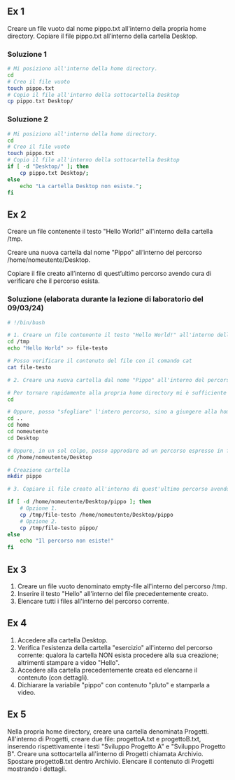 ## Ex 1

Creare un file vuoto dal nome pippo.txt all'interno della propria home directory. Copiare il file pippo.txt all’interno della cartella Desktop.

### Soluzione 1

```bash
# Mi posiziono all'interno della home directory.
cd
# Creo il file vuoto
touch pippo.txt
# Copio il file all'interno della sottocartella Desktop
cp pippo.txt Desktop/
```

### Soluzione 2

```bash
# Mi posiziono all'interno della home directory.
cd
# Creo il file vuoto
touch pippo.txt
# Copio il file all'interno della sottocartella Desktop
if [ -d "Desktop/" ]; then 
    cp pippo.txt Desktop/; 
else 
    echo "La cartella Desktop non esiste.";
fi
```

## Ex 2

Creare un file contenente il testo "Hello World!" all'interno della cartella /tmp. 

Creare una nuova cartella dal nome "Pippo" all’interno del percorso /home/nomeutente/Desktop. 

Copiare il file creato all’interno di quest’ultimo percorso avendo cura di verificare che il percorso esista.

### Soluzione (elaborata durante la lezione di laboratorio del 09/03/24)

```bash
# !/bin/bash

# 1. Creare un file contenente il testo "Hello World!" all'interno della cartella /tmp
cd /tmp
echo "Hello World" >> file-testo

# Posso verificare il contenuto del file con il comando cat
cat file-testo

# 2. Creare una nuova cartella dal nome "Pippo" all'interno del percorso /home/nomeutente/Desktop

# Per tornare rapidamente alla propria home directory mi è sufficiente impartire il comando "cd"
cd

# Oppure, posso "sfogliare" l'intero percorso, sino a giungere alla home directory
cd ..
cd home
cd nomeutente
cd Desktop

# Oppure, in un sol colpo, posso approdare ad un percorso espresso in formato "assoluto"
cd /home/nomeutente/Desktop

# Creazione cartella
mkdir pippo

# 3. Copiare il file creato all'interno di quest'ultimo percorso avendo cura di verificare che il percorso esista

if [ -d /home/nomeutente/Desktop/pippo ]; then
    # Opzione 1.
    cp /tmp/file-testo /home/nomeutente/Desktop/pippo
    # Opzione 2.
    cp /tmp/file-testo pippo/
else
    echo "Il percorso non esiste!"
fi
```

## Ex 3

1. Creare un file vuoto denominato empty-file all'interno del percorso /tmp.
2. Inserire il testo "Hello" all'interno del file precedentemente creato.
3. Elencare tutti i files all'interno del percorso corrente.

## Ex 4

1. Accedere alla cartella Desktop.
2. Verifica l'esistenza della cartella "esercizio" all'interno del percorso corrente: qualora la cartella NON esista procedere alla sua creazione; altrimenti stampare a video "Hello".
3. Accedere alla cartella precedentemente creata ed elencarne il contenuto (con dettagli).
4. Dichiarare la variabile "pippo" con contenuto "pluto" e stamparla a video.

## Ex 5

Nella propria home directory, creare una cartella denominata Progetti.
All'interno di Progetti, creare due file: progettoA.txt e progettoB.txt, inserendo rispettivamente i testi "Sviluppo Progetto A" e "Sviluppo Progetto B". Creare una sottocartella all'interno di Progetti chiamata Archivio.
Spostare progettoB.txt dentro Archivio.
Elencare il contenuto di Progetti mostrando i dettagli.
